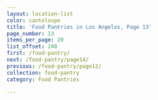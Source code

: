 ```yaml
---
layout: location-list
color: canteloupe
title: 'Food Pantries in Los Angeles, Page 13'
page_number: 13
items_per_page: 20
list_offset: 240
first: /food-pantry/
next: /food-pantry/page14/
previous: /food-pantry/page12/
collection: food-pantry
category: Food Pantries

---
```

